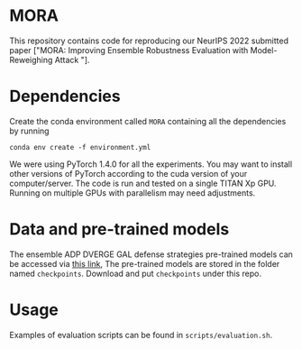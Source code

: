 # MORA
This repository contains code for reproducing our NeurIPS 2022 submitted paper ["MORA: Improving Ensemble Robustness Evaluation
with Model-Reweighing Attack
"].

# Dependencies
Create the conda environment called `MORA` containing all the dependencies by running
```
conda env create -f environment.yml
```
We were using PyTorch 1.4.0 for all the experiments. You may want to install other versions of PyTorch according to the cuda version of your computer/server.
The code is run and tested on a single TITAN Xp GPU. Running on multiple GPUs with parallelism may need adjustments.

# Data and pre-trained models
The ensemble  ADP DVERGE GAL defense strategies pre-trained models can be accessed via [this link](https://drive.google.com/drive/folders/1i96Bk_bCWXhb7afSNp1t3woNjO1kAMDH?usp=sharing), The pre-trained models are stored in the folder named `checkpoints`. Download and put `checkpoints` under this repo. 

# Usage
Examples of evaluation scripts can be found in `scripts/evaluation.sh`.
